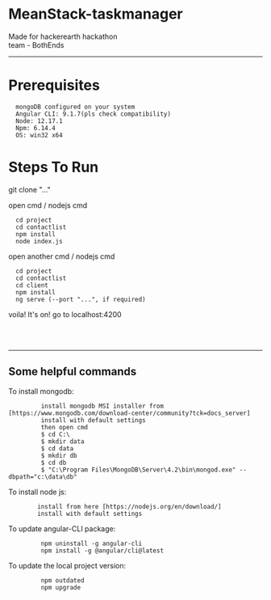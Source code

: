 # MeanStack-taskmanager
Made for hackerearth hackathon  
team - BothEnds
<hr>  

# Prerequisites  
      mongoDB configured on your system
      Angular CLI: 9.1.7(pls check compatibility)
      Node: 12.17.1
      Npm: 6.14.4 
      OS: win32 x64

#  Steps To Run  

  git clone "..."
      
  open cmd / nodejs cmd  
  
      cd project
      cd contactlist
      npm install
      node index.js
        
        
  open another cmd / nodejs cmd  
  
      cd project
      cd contactlist
      cd client
      npm install
      ng serve (--port "...", if required)
      
 voila! It's on!
 go to localhost:4200
  
<br>
<br>
<hr>  

## Some helpful commands  


To install mongodb:
  
             install mongodb MSI installer from [https://www.mongodb.com/download-center/community?tck=docs_server]
             install with default settings  
             then open cmd
             $ cd C:\  
             $ mkdir data
             $ cd data
             $ mkdir db
             $ cd db 
             $ "C:\Program Files\MongoDB\Server\4.2\bin\mongod.exe" --dbpath="c:\data\db"  
             
To install node js:  

            install from here [https://nodejs.org/en/download/]             
            install with default settings

To update angular-CLI package:  

             npm uninstall -g angular-cli  
             npm install -g @angular/cli@latest

To update the local project version:  

             npm outdated
             npm upgrade               

